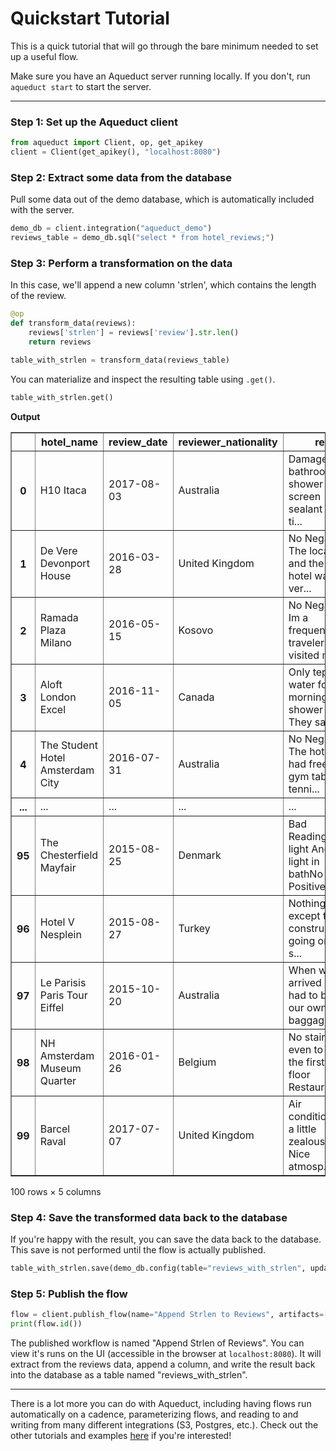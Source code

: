 


<!-- ------------- New Cell ------------ -->


# Quickstart Tutorial

This is a quick tutorial that will go through the bare minimum needed to set up a useful flow.

Make sure you have an Aqueduct server running locally. If you don't, run `aqueduct start` to start the server.




<!-- ------------- New Cell ------------ -->


---

### Step 1: Set up the Aqueduct client





<!-- ------------- New Cell ------------ -->


```python
from aqueduct import Client, op, get_apikey
client = Client(get_apikey(), "localhost:8080")
```




<!-- ------------- New Cell ------------ -->


### Step 2: Extract some data from the database
Pull some data out of the demo database, which is automatically included with the server.




<!-- ------------- New Cell ------------ -->


```python
demo_db = client.integration("aqueduct_demo")
reviews_table = demo_db.sql("select * from hotel_reviews;")
```




<!-- ------------- New Cell ------------ -->


### Step 3: Perform a transformation on the data
In this case, we'll append a new column 'strlen', which contains the length of the review.




<!-- ------------- New Cell ------------ -->


```python
@op
def transform_data(reviews):
    reviews['strlen'] = reviews['review'].str.len()
    return reviews

table_with_strlen = transform_data(reviews_table)
```




<!-- ------------- New Cell ------------ -->


You can materialize and inspect the resulting table using `.get()`.




<!-- ------------- New Cell ------------ -->


```python
table_with_strlen.get()
```
**Output**
<div>

<table border="1" class="dataframe">
  <thead>
    <tr style="text-align: right;">
      <th></th>
      <th>hotel_name</th>
      <th>review_date</th>
      <th>reviewer_nationality</th>
      <th>review</th>
      <th>strlen</th>
    </tr>
  </thead>
  <tbody>
    <tr>
      <th>0</th>
      <td>H10 Itaca</td>
      <td>2017-08-03</td>
      <td>Australia</td>
      <td>Damaged bathroom shower screen sealant and ti...</td>
      <td>82</td>
    </tr>
    <tr>
      <th>1</th>
      <td>De Vere Devonport House</td>
      <td>2016-03-28</td>
      <td>United Kingdom</td>
      <td>No Negative The location and the hotel was ver...</td>
      <td>84</td>
    </tr>
    <tr>
      <th>2</th>
      <td>Ramada Plaza Milano</td>
      <td>2016-05-15</td>
      <td>Kosovo</td>
      <td>No Negative Im a frequent traveler i visited m...</td>
      <td>292</td>
    </tr>
    <tr>
      <th>3</th>
      <td>Aloft London Excel</td>
      <td>2016-11-05</td>
      <td>Canada</td>
      <td>Only tepid water for morning shower They said ...</td>
      <td>368</td>
    </tr>
    <tr>
      <th>4</th>
      <td>The Student Hotel Amsterdam City</td>
      <td>2016-07-31</td>
      <td>Australia</td>
      <td>No Negative The hotel had free gym table tenni...</td>
      <td>167</td>
    </tr>
    <tr>
      <th>...</th>
      <td>...</td>
      <td>...</td>
      <td>...</td>
      <td>...</td>
      <td>...</td>
    </tr>
    <tr>
      <th>95</th>
      <td>The Chesterfield Mayfair</td>
      <td>2015-08-25</td>
      <td>Denmark</td>
      <td>Bad Reading light And light in bathNo Positive</td>
      <td>47</td>
    </tr>
    <tr>
      <th>96</th>
      <td>Hotel V Nesplein</td>
      <td>2015-08-27</td>
      <td>Turkey</td>
      <td>Nothing except the construction going on the s...</td>
      <td>456</td>
    </tr>
    <tr>
      <th>97</th>
      <td>Le Parisis Paris Tour Eiffel</td>
      <td>2015-10-20</td>
      <td>Australia</td>
      <td>When we arrived we had to bring our own baggag...</td>
      <td>672</td>
    </tr>
    <tr>
      <th>98</th>
      <td>NH Amsterdam Museum Quarter</td>
      <td>2016-01-26</td>
      <td>Belgium</td>
      <td>No stairs even to go the first floor Restaura...</td>
      <td>156</td>
    </tr>
    <tr>
      <th>99</th>
      <td>Barcel Raval</td>
      <td>2017-07-07</td>
      <td>United Kingdom</td>
      <td>Air conditioning a little zealous Nice atmosp...</td>
      <td>72</td>
    </tr>
  </tbody>
</table>
<p>100 rows × 5 columns</p>
</div>




<!-- ------------- New Cell ------------ -->


### Step 4: Save the transformed data back to the database

If you're happy with the result, you can save the data back to the database. This save is not performed until the flow is actually published.




<!-- ------------- New Cell ------------ -->


```python
table_with_strlen.save(demo_db.config(table="reviews_with_strlen", update_mode="replace")) 
```




<!-- ------------- New Cell ------------ -->


### Step 5: Publish the flow




<!-- ------------- New Cell ------------ -->


```python
flow = client.publish_flow(name="Append Strlen to Reviews", artifacts=[table_with_strlen])
print(flow.id())
```




<!-- ------------- New Cell ------------ -->


The published workflow is named "Append Strlen of Reviews". You can view it's runs on the UI (accessible in the browser at `localhost:8080`). It will extract from the reviews data, append a column, and write the result back into the database as a table named "reviews_with_strlen".




<!-- ------------- New Cell ------------ -->


---

There is a lot more you can do with Aqueduct, including having flows run automatically on a cadence, parameterizing flows, and reading to and writing from many different integrations (S3, Postgres, etc.). Check out the other tutorials and examples [here](https://docs.aqueducthq.com/example-workflows) if you're interested!

